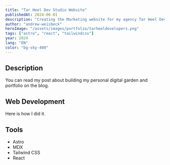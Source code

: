```yaml
---
title: "Tar Heel Dev Studio Website"
publishedAt: 2024-06-01
description: "Creating the Marketing website for my agency Tar Heel Dev Studio."
author: "andrew-weisbeck"
heroImage: "/assets/images/portfolio/tarheeldevelopers.png"
tags: ["astro", "react", "tailwindcss"]
year: 2024
lang: "EN"
color: "bg-sky-400"
---
```


## Description

You can read my post about building my personal digital garden and portfolio on the blog.

## Web Development

Here is how I did it.

## Tools

- Astro
- MDX
- Tailwind CSS
- React